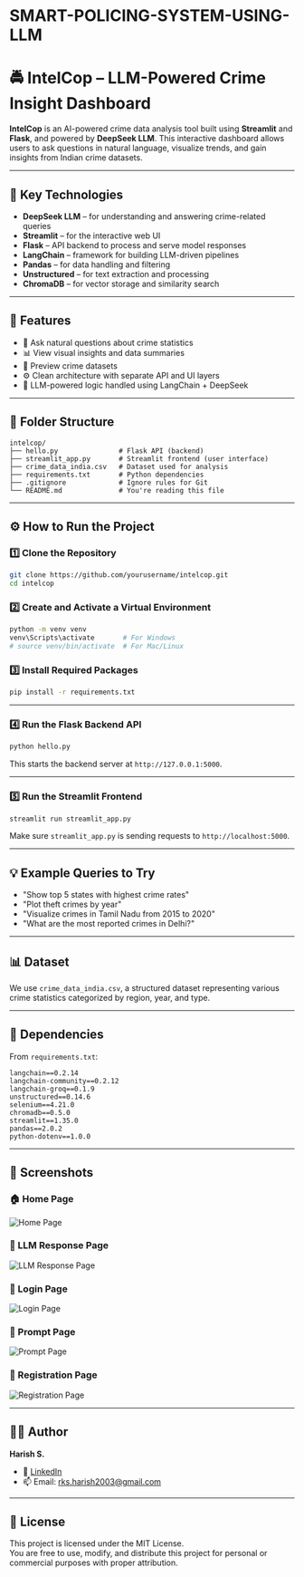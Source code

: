 # SMART-POLICING-SYSTEM-USING-LLM
# 🚔 IntelCop – LLM-Powered Crime Insight Dashboard

**IntelCop** is an AI-powered crime data analysis tool built using **Streamlit** and **Flask**, and powered by **DeepSeek LLM**. This interactive dashboard allows users to ask questions in natural language, visualize trends, and gain insights from Indian crime datasets.

---

## 🧠 Key Technologies

- **DeepSeek LLM** – for understanding and answering crime-related queries
- **Streamlit** – for the interactive web UI
- **Flask** – API backend to process and serve model responses
- **LangChain** – framework for building LLM-driven pipelines
- **Pandas** – for data handling and filtering
- **Unstructured** – for text extraction and processing
- **ChromaDB** – for vector storage and similarity search

---

## 🎯 Features

- 💬 Ask natural questions about crime statistics
- 📊 View visual insights and data summaries
- 📁 Preview crime datasets
- ⚙️ Clean architecture with separate API and UI layers
- 🧠 LLM-powered logic handled using LangChain + DeepSeek

---

## 📁 Folder Structure

```
intelcop/
├── hello.py               # Flask API (backend)
├── streamlit_app.py       # Streamlit frontend (user interface)
├── crime_data_india.csv   # Dataset used for analysis
├── requirements.txt       # Python dependencies
├── .gitignore             # Ignore rules for Git
└── README.md              # You're reading this file
```

---

## ⚙️ How to Run the Project

### 1️⃣ Clone the Repository

```bash
git clone https://github.com/yourusername/intelcop.git
cd intelcop
```

### 2️⃣ Create and Activate a Virtual Environment

```bash
python -m venv venv
venv\Scripts\activate       # For Windows
# source venv/bin/activate  # For Mac/Linux
```

### 3️⃣ Install Required Packages

```bash
pip install -r requirements.txt
```

---

### 4️⃣ Run the Flask Backend API

```bash
python hello.py
```

This starts the backend server at `http://127.0.0.1:5000`.

---

### 5️⃣ Run the Streamlit Frontend

```bash
streamlit run streamlit_app.py
```

Make sure `streamlit_app.py` is sending requests to `http://localhost:5000`.

---

## 💡 Example Queries to Try

- "Show top 5 states with highest crime rates"
- "Plot theft crimes by year"
- "Visualize crimes in Tamil Nadu from 2015 to 2020"
- "What are the most reported crimes in Delhi?"

---

## 📊 Dataset

We use `crime_data_india.csv`, a structured dataset representing various crime statistics categorized by region, year, and type.

---

## 🧪 Dependencies

From `requirements.txt`:

```text
langchain==0.2.14
langchain-community==0.2.12
langchain-groq==0.1.9
unstructured==0.14.6
selenium==4.21.0
chromadb==0.5.0
streamlit==1.35.0
pandas==2.0.2
python-dotenv==1.0.0
```

---


## 📸 Screenshots

### 🏠 Home Page
![Home Page](Screenshots/Home%20page.png)

### 🤖 LLM Response Page
![LLM Response Page](Screenshots/LLM%20Response%20page.png)

### 🔐 Login Page
![Login Page](Screenshots/Login%20page.png)

### 💬 Prompt Page
![Prompt Page](Screenshots/Prompt%20page.png)

### 📝 Registration Page
![Registration Page](Screenshots/Registration%20page.png)


---

## 🙋‍♂️ Author

**Harish S.**  

- 🔗 [LinkedIn](https://www.linkedin.com/in/harish-s2003)
- 📫 Email: rks.harish2003@gmail.com 

---

## 📜 License

This project is licensed under the MIT License.  
You are free to use, modify, and distribute this project for personal or commercial purposes with proper attribution.
